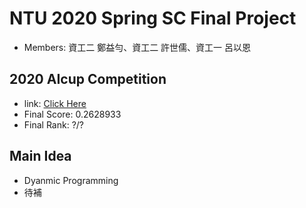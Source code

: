 # NTU 2020 Spring SC Final Project
* Members: 資工二 鄭益勻、資工二 許世儒、資工一 呂以恩
## 2020 AIcup Competition
* link: [Click Here](https://aidea-web.tw/topic/bfcaa1b4-5b69-4f17-a5c4-f58ef7da68cb)
* Final Score: 0.2628933
* Final Rank: ?/?
## Main Idea
* Dyanmic Programming
* 待補
